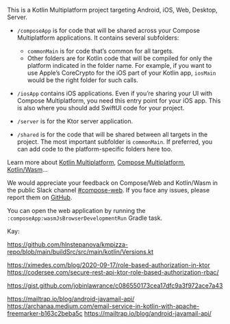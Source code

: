 This is a Kotlin Multiplatform project targeting Android, iOS, Web, Desktop, Server.

* `/composeApp` is for code that will be shared across your Compose Multiplatform applications.
  It contains several subfolders:
  - `commonMain` is for code that’s common for all targets.
  - Other folders are for Kotlin code that will be compiled for only the platform indicated in the folder name.
    For example, if you want to use Apple’s CoreCrypto for the iOS part of your Kotlin app,
    `iosMain` would be the right folder for such calls.

* `/iosApp` contains iOS applications. Even if you’re sharing your UI with Compose Multiplatform, 
  you need this entry point for your iOS app. This is also where you should add SwiftUI code for your project.

* `/server` is for the Ktor server application.

* `/shared` is for the code that will be shared between all targets in the project.
  The most important subfolder is `commonMain`. If preferred, you can add code to the platform-specific folders here too.


Learn more about [Kotlin Multiplatform](https://www.jetbrains.com/help/kotlin-multiplatform-dev/get-started.html),
[Compose Multiplatform](https://github.com/JetBrains/compose-multiplatform/#compose-multiplatform),
[Kotlin/Wasm](https://kotl.in/wasm/)…

We would appreciate your feedback on Compose/Web and Kotlin/Wasm in the public Slack channel [#compose-web](https://slack-chats.kotlinlang.org/c/compose-web).
If you face any issues, please report them on [GitHub](https://github.com/JetBrains/compose-multiplatform/issues).

You can open the web application by running the `:composeApp:wasmJsBrowserDevelopmentRun` Gradle task.


Kay: 

https://github.com/hlnstepanova/kmpizza-repo/blob/main/buildSrc/src/main/kotlin/Versions.kt

https://ximedes.com/blog/2020-09-17/role-based-authorization-in-ktor
https://codersee.com/secure-rest-api-ktor-role-based-authorization-rbac/


https://gist.github.com/jobinlawrance/c086550173cea17dfc9a3f972ace7a43


https://mailtrap.io/blog/android-javamail-api/
https://archanaa.medium.com/email-service-in-kotlin-with-apache-freemarker-b163c2beba5c
https://mailtrap.io/blog/android-javamail-api/
